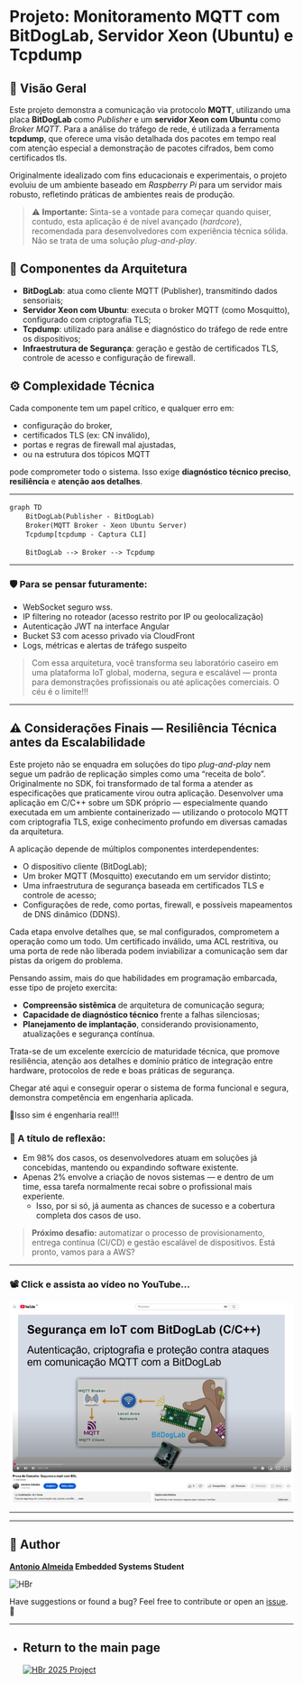 # Projeto: Monitoramento MQTT com BitDogLab, Servidor Xeon (Ubuntu) e Tcpdump

## 📌 Visão Geral

Este projeto demonstra a comunicação via protocolo **MQTT**, utilizando uma placa **BitDogLab** como *Publisher* e um **servidor Xeon com Ubuntu** como *Broker MQTT*. Para a análise do tráfego de rede, é utilizada a ferramenta **tcpdump**, que oferece uma visão detalhada dos pacotes em tempo real com atenção especial a demonstração de pacotes cifrados, bem como certificados tls.

Originalmente idealizado com fins educacionais e experimentais, o projeto evoluiu de um ambiente baseado em *Raspberry Pi* para um servidor mais robusto, refletindo práticas de ambientes reais de produção.

> ⚠️ **Importante:** Sinta-se a vontade para começar quando quiser, contudo, esta aplicação é de nível avançado (*hardcore*), recomendada para desenvolvedores com experiência técnica sólida. Não se trata de uma solução *plug-and-play*.

## 🧱 Componentes da Arquitetura

- **BitDogLab**: atua como cliente MQTT (Publisher), transmitindo dados sensoriais;
- **Servidor Xeon com Ubuntu**: executa o broker MQTT (como Mosquitto), configurado com criptografia TLS;
- **Tcpdump**: utilizado para análise e diagnóstico do tráfego de rede entre os dispositivos;
- **Infraestrutura de Segurança**: geração e gestão de certificados TLS, controle de acesso e configuração de firewall.

## ⚙️ Complexidade Técnica

Cada componente tem um papel crítico, e qualquer erro em:

- configuração do broker,
- certificados TLS (ex: CN inválido),
- portas e regras de firewall mal ajustadas,
- ou na estrutura dos tópicos MQTT

pode comprometer todo o sistema. Isso exige **diagnóstico técnico preciso**, **resiliência** e **atenção aos detalhes**.

---

```mermaid
graph TD
    BitDogLab(Publisher - BitDogLab)
    Broker(MQTT Broker - Xeon Ubuntu Server)
    Tcpdump[tcpdump - Captura CLI]

    BitDogLab --> Broker --> Tcpdump
```

---

### 🛡️ Para se pensar futuramente:

- WebSocket seguro wss.
- IP filtering no roteador (acesso restrito por IP ou geolocalização)
- Autenticação JWT na interface Angular
- Bucket S3 com acesso privado via CloudFront
- Logs, métricas e alertas de tráfego suspeito

> Com essa arquitetura, você transforma seu laboratório caseiro em uma plataforma IoT global, moderna, segura e escalável — pronta para demonstrações profissionais ou até aplicações comerciais. O céu é o limite!!!

---

## ⚠️ Considerações Finais — Resiliência Técnica antes da Escalabilidade

Este projeto não se enquadra em soluções do tipo *plug-and-play* nem segue um padrão de replicação simples como uma “receita de bolo”. Originalmente no SDK, foi transformado de tal forma a atender as especificações que praticamente virou outra aplicação. Desenvolver uma aplicação em C/C++ sobre um SDK próprio — especialmente quando executada em um ambiente containerizado — utilizando o protocolo MQTT com criptografia TLS, exige conhecimento profundo em diversas camadas da arquitetura.

A aplicação depende de múltiplos componentes interdependentes:

- O dispositivo cliente (BitDogLab);
- Um broker MQTT (Mosquitto) executando em um servidor distinto;
- Uma infraestrutura de segurança baseada em certificados TLS e controle de acesso;
- Configurações de rede, como portas, firewall, e possíveis mapeamentos de DNS dinâmico (DDNS).

Cada etapa envolve detalhes que, se mal configurados, comprometem a operação como um todo. Um certificado inválido, uma ACL restritiva, ou uma porta de rede não liberada podem inviabilizar a comunicação sem dar pistas da origem do problema.

Pensando assim, mais do que habilidades em programação embarcada, esse tipo de projeto exercita:

- **Compreensão sistêmica** de arquitetura de comunicação segura;
- **Capacidade de diagnóstico técnico** frente a falhas silenciosas;
- **Planejamento de implantação**, considerando provisionamento, atualizações e segurança contínua.

Trata-se de um excelente exercício de maturidade técnica, que promove resiliência, atenção aos detalhes e domínio prático de integração entre hardware, protocolos de rede e boas práticas de segurança.

Chegar até aqui e conseguir operar o sistema de forma funcional e segura, demonstra competência em engenharia aplicada.

🎯Isso sim é engenharia real!!!

### 💬 A título de reflexão:
- Em 98% dos casos, os desenvolvedores atuam em soluções já concebidas, mantendo ou expandindo software existente.
- Apenas 2% envolve a criação de novos sistemas — e dentro de um time, essa tarefa normalmente recai sobre o profissional mais experiente.
  - Isso, por si só, já aumenta as chances de sucesso e a cobertura completa dos casos de uso.

> **Próximo desafio:** automatizar o processo de provisionamento, entrega contínua (CI/CD) e gestão escalável de dispositivos. Está pronto, vamos para a AWS?

---

### 📽️ Click e assista ao vídeo no YouTube... 

[![Vídeo de Apresentação do Projeto](https://github.com/EmbarcaTech-2025/tarefa-iot-security-lab-ac/blob/main/segurancaemiot.png)](https://www.youtube.com/watch?v=s1REZi5idRU)

---

---

## 👤 Author
**[Antonio Almeida](https://alfecjo.github.io/) Embedded Systems Student**

![HBr](https://github.com/alfecjo/picodevfirmware/blob/main/project011/mqtt/assets/hbr.jpg)

Have suggestions or found a bug?
Feel free to contribute or open an [issue](https://github.com/alfecjo/antonio_almeida_embarcatech_HBr_2025/issues). 🚀

---

- ## Return to the main page
  [![HBr 2025 Project](https://img.shields.io/badge/HBr_2025_Project-000000?style=for-the-badge&logo=github&logoColor=white)](https://github.com/alfecjo/antonio_almeida_embarcatech_HBr_2025)
